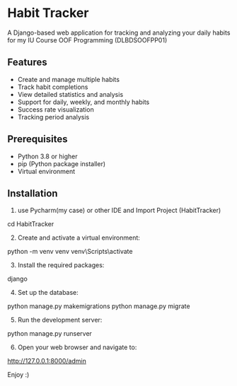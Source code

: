 
# Habit Tracker

A Django-based web application for tracking and analyzing your daily habits for my IU Course OOF Programming (DLBDSOOFPP01)

## Features

- Create and manage multiple habits
- Track habit completions
- View detailed statistics and analysis
- Support for daily, weekly, and monthly habits
- Success rate visualization
- Tracking period analysis

## Prerequisites

- Python 3.8 or higher
- pip (Python package installer)
- Virtual environment

## Installation

1. use Pycharm(my case) or other IDE and Import Project (HabitTracker)

cd HabitTracker


2. Create and activate a virtual environment:

python -m venv venv
venv\Scripts\activate

3. Install the required packages:

django


4. Set up the database:

python manage.py makemigrations
python manage.py migrate

5. Run the development server:

python manage.py runserver


6. Open your web browser and navigate to:

http://127.0.0.1:8000/admin

Enjoy :)